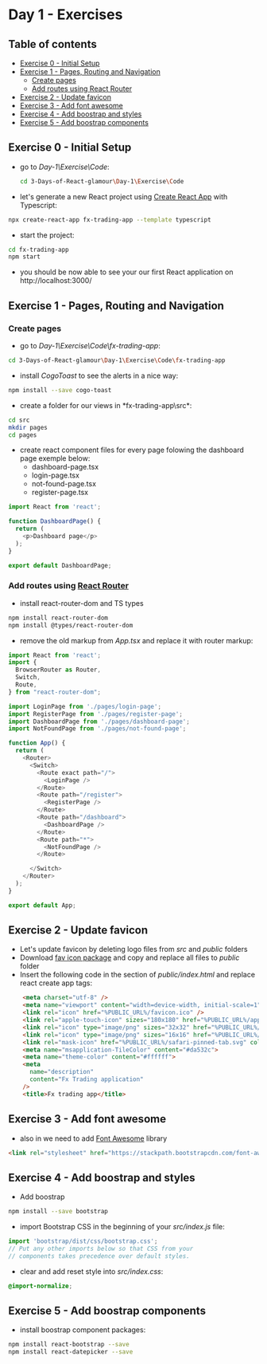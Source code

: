# Day 1 - Exercises

## Table of contents

- [Exercise 0 - Initial Setup](#exercise-0---initial-setup)
- [Exercise 1 - Pages, Routing and Navigation](#exercise-1---pages-routing-and-navigation)
  - [Create pages](#create-pages)
  - [Add routes using React Router](#add-routes-using-react-router)
- [Exercise 2 - Update favicon](#exercise-2---update-favicon)
- [Exercise 3 - Add font awesome](#exercise-3---add-font-awesome)
- [Exercise 4 - Add boostrap and styles](#exercise-4---add-boostrap-and-styles)
- [Exercise 5 - Add boostrap components](#exercise-5---add-boostrap-components)

## Exercise 0 - Initial Setup

- go to *Day-1\Exercise\Code*:

    ```bash
    cd 3-Days-of-React-glamour\Day-1\Exercise\Code
    ```

- let's generate a new React project using [Create React App](https://create-react-app.dev/) with Typescript:

```bash
npx create-react-app fx-trading-app --template typescript
```

- start the project:

```bash
cd fx-trading-app
npm start
```

- you should be now able to see your our first React application on http://localhost:3000/

## Exercise 1 - Pages, Routing and Navigation

### Create pages

- go to *Day-1\Exercise\Code\fx-trading-app*:

```bash
cd 3-Days-of-React-glamour\Day-1\Exercise\Code\fx-trading-app
```

- install *CogoToast* to see the alerts in a nice way:

```bash
npm install --save cogo-toast
```

- create a folder for our views in *fx-trading-app\src\*:

```bash
cd src
mkdir pages
cd pages
```

- create react component files for every page folowing the dashboard page exemple below:
  - dashboard-page.tsx
  - login-page.tsx
  - not-found-page.tsx
  - register-page.tsx

```javascript
import React from 'react';

function DashboardPage() {
  return (
    <p>Dashboard page</p>
  );
}

export default DashboardPage;
```

### Add routes using [React Router](https://reacttraining.com/react-router/web/guides/quick-start)

- install react-router-dom and TS types

```bash
npm install react-router-dom
npm install @types/react-router-dom
```

- remove the old markup from *App.tsx* and replace it with router markup:

```javascript
import React from 'react';
import {
  BrowserRouter as Router,
  Switch,
  Route,
} from "react-router-dom";

import LoginPage from './pages/login-page';
import RegisterPage from './pages/register-page';
import DashboardPage from './pages/dashboard-page';
import NotFoundPage from './pages/not-found-page';

function App() {
  return (
    <Router>
      <Switch>
        <Route exact path="/">
          <LoginPage />
        </Route>
        <Route path="/register">
          <RegisterPage />
        </Route>
        <Route path="/dashboard">
          <DashboardPage />
        </Route>
        <Route path="*">
          <NotFoundPage />
        </Route>

      </Switch>
    </Router>
  );
}

export default App;
```

## Exercise 2 - Update favicon

- Let's update favicon by deleting logo files from *src* and *public* folders
- Download [fav icon package](https://github.com//WebToLearn/3-day-of-React-glamour/raw/master/Design/fx-trading-favicon-package.zip) and copy and replace all files to *public* folder
- Insert the following code in the <head> section of *public/index.html* and replace react create app tags:

```html
    <meta charset="utf-8" />
    <meta name="viewport" content="width=device-width, initial-scale=1" />
    <link rel="icon" href="%PUBLIC_URL%/favicon.ico" />
    <link rel="apple-touch-icon" sizes="180x180" href="%PUBLIC_URL%/apple-touch-icon.png">
    <link rel="icon" type="image/png" sizes="32x32" href="%PUBLIC_URL%/favicon-32x32.png">
    <link rel="icon" type="image/png" sizes="16x16" href="%PUBLIC_URL%/favicon-16x16.png">
    <link rel="mask-icon" href="%PUBLIC_URL%/safari-pinned-tab.svg" color="#5bbad5">
    <meta name="msapplication-TileColor" content="#da532c">
    <meta name="theme-color" content="#ffffff">
    <meta
      name="description"
      content="Fx Trading application"
    />
    <title>Fx trading app</title>
```

## Exercise 3 - Add font awesome

- also in <head> we need to add [Font Awesome](https://fontawesome.com/v4.7.0/) library

```HTML
<link rel="stylesheet" href="https://stackpath.bootstrapcdn.com/font-awesome/4.7.0/css/font-awesome.min.css">
```

## Exercise 4 - Add boostrap and styles

- Add boostrap

```bash
npm install --save bootstrap
```

- import Bootstrap CSS in the beginning of your *src/index.js* file:

```javascript
import 'bootstrap/dist/css/bootstrap.css';
// Put any other imports below so that CSS from your
// components takes precedence over default styles.
```

- clear and add reset style into *src/index.css*:

```css
@import-normalize;
```

## Exercise 5 - Add boostrap components

- install boostrap component packages:

```bash
npm install react-bootstrap --save
npm install react-datepicker --save
```
